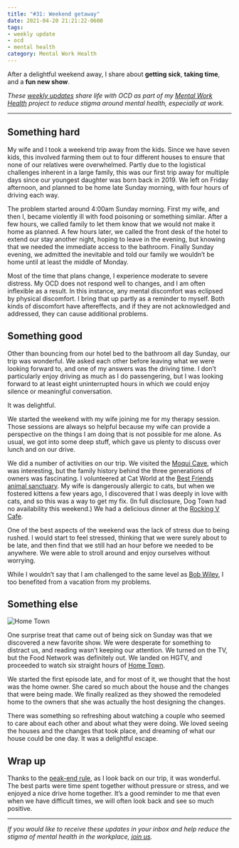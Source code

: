 ```yaml
---
title: "#31: Weekend getaway"
date: 2021-04-20 21:21:22-0600
tags:
- weekly update
- ocd
- mental health
category: Mental Work Health
---
```


After a delightful weekend away, I share about **getting sick**, **taking time**, and a **fun new show**.

_These [weekly updates](https://bennorris.com/tags/weekly-update/) share life with OCD as part of my [Mental Work Health](https://bennorris.com/mental-work-health) project to reduce stigma around mental health, especially at work._

***


## Something hard

My wife and I took a weekend trip away from the kids. Since we have seven kids, this involved farming them out to four different houses to ensure that none of our relatives were overwhelmed. Partly due to the logistical challenges inherent in a large family, this was our first trip away for multiple days since our youngest daughter was born back in 2019. We left on Friday afternoon, and planned to be home late Sunday morning, with four hours of driving each way.

The problem started around 4:00am Sunday morning. First my wife, and then I, became violently ill with food poisoning or something similar. After a few hours, we called family to let them know that we would not make it home as planned. A few hours later, we called the front desk of the hotel to extend our stay another night, hoping to leave in the evening, but knowing that we needed the immediate access to the bathroom. Finally Sunday evening, we admitted the inevitable and told our family we wouldn’t be home until at least the middle of Monday.

Most of the time that plans change, I experience moderate to severe distress. My OCD does not respond well to changes, and I am often inflexible as a result. In this instance, any mental discomfort was eclipsed by physical discomfort. I bring that up partly as a reminder to myself. Both kinds of discomfort have aftereffects, and if they are not acknowledged and addressed, they can cause additional problems.


## Something good

Other than bouncing from our hotel bed to the bathroom all day Sunday, our trip was wonderful. We asked each other before leaving what we were looking forward to, and one of my answers was the driving time. I don’t particularly enjoy driving as much as I do passengering, but I was looking forward to at least eight uninterrupted hours in which we could enjoy silence or meaningful conversation.

It was delightful.

We started the weekend with my wife joining me for my therapy session. Those sessions are always so helpful because my wife can provide a perspective on the things I am doing that is not possible for me alone. As usual, we got into some deep stuff, which gave us plenty to discuss over lunch and on our drive.

We did a number of activities on our trip. We visited the [Moqui Cave](https://www.moqui-cave.com/), which was interesting, but the family history behind the three generations of owners was fascinating. I volunteered at Cat World at the [Best Friends animal sanctuary](https://bestfriends.org/sanctuary). My wife is dangerously allergic to cats, but when we fostered kittens a few years ago, I discovered that I was deeply in love with cats, and so this was a way to get my fix. (In full disclosure, Dog Town had no availability this weekend.) We had a delicious dinner at the [Rocking V Cafe](https://rockingvcafe.com/).

One of the best aspects of the weekend was the lack of stress due to being rushed. I would start to feel stressed, thinking that we were surely about to be late, and then find that we still had an hour before we needed to be anywhere. We were able to stroll around and enjoy ourselves without worrying.

While I wouldn’t say that I am challenged to the same level as [Bob Wiley](https://en.wikipedia.org/wiki/What_About_Bob%3F), I too benefited from a vacation from my problems.


## Something else

![Home Town](https://media.bennorris.com/images/mentalworkhealth/uploads/2021/62f3e938a8.jpg)

One surprise treat that came out of being sick on Sunday was that we discovered a new favorite show. We were desperate for something to distract us, and reading wasn’t keeping our attention. We turned on the TV, but the Food Network was definitely out. We landed on HGTV, and proceeded to watch six straight hours of [Home Town](https://en.wikipedia.org/wiki/Home_Town_(TV_series)).

We started the first episode late, and for most of it, we thought that the host was the home owner. She cared so much about the house and the changes that were being made. We finally realized as they showed the remodeled home to the owners that she was actually the host designing the changes.

There was something so refreshing about watching a couple who seemed to care about each other and about what they were doing. We loved seeing the houses and the changes that took place, and dreaming of what our house could be one day. It was a delightful escape.


## Wrap up

Thanks to the [peak-end rule](https://en.wikipedia.org/wiki/Peak%E2%80%93end_rule), as I look back on our trip, it was wonderful. The best parts were time spent together without pressure or stress, and we enjoyed a nice drive home together. It’s a good reminder to me that even when we have difficult times, we will often look back and see so much positive.

***

_If you would like to receive these updates in your inbox and help reduce the stigma of mental health in the workplace, [join us](https://bennorris.com/subscribe/mwh/)._
